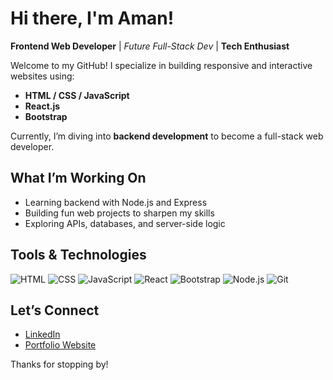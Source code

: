 # Hi there, I'm Aman! 

**Frontend Web Developer** | *Future Full-Stack Dev* | **Tech Enthusiast**

Welcome to my GitHub! I specialize in building responsive and interactive websites using:

- **HTML / CSS / JavaScript**
- **React.js**
- **Bootstrap**

Currently, I’m diving into **backend development** to become a full-stack web developer.

## What I’m Working On
- Learning backend with Node.js and Express
- Building fun web projects to sharpen my skills
- Exploring APIs, databases, and server-side logic

## Tools & Technologies
![HTML](https://img.shields.io/badge/-HTML5-orange?style=flat&logo=html5)
![CSS](https://img.shields.io/badge/-CSS3-blue?style=flat&logo=css3)
![JavaScript](https://img.shields.io/badge/-JavaScript-yellow?style=flat&logo=javascript)
![React](https://img.shields.io/badge/-React-61DAFB?style=flat&logo=react)
![Bootstrap](https://img.shields.io/badge/-Bootstrap-563d7c?style=flat&logo=bootstrap)
![Node.js](https://img.shields.io/badge/-Node.js-339933?style=flat&logo=node.js)
![Git](https://img.shields.io/badge/-Git-F05032?style=flat&logo=git)

## Let’s Connect
- [LinkedIn](https://www.linkedin.com/in/aman-kumar-438258316?utm_source=share&utm_campaign=share_via&utm_content=profile&utm_medium=android_app)  
- [Portfolio Website](https://amankr01.github.io/Portfolio/)

Thanks for stopping by!
